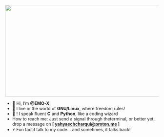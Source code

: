 
<img src="https://media4.giphy.com/media/v1.Y2lkPTc5MGI3NjExZ2J1MHE3cTN1cDI2ZjZvOGl1dHNxZTEwNDZlZTFzaTh3YjMzcWZuNCZlcD12MV9pbnRlcm5hbF9naWZfYnlfaWQmY3Q9dg/C2xMVZ1lAU4MHbCRlD/giphy.gif" style="width:900px; height: 300px;" />

- 👋 Hi, I’m **@EMO-X**
- 👀 I live in the world of **GNU/Linux**, where freedom rules!
- 🌱 ! I speak fluent **C** and **Python**, like a coding wizard 
- How to reach me: Just send a signal through theterminal, or better yet, drop a message on 
**[ yahyaechcharqui@proton.me ]**
- ⚡ Fun fact:I talk to my code... and sometimes, it talks back!
